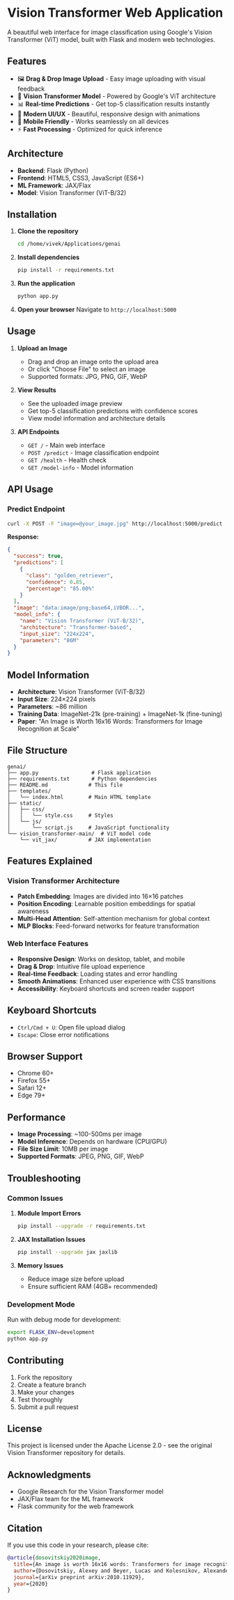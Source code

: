 # Vision Transformer Web Application

A beautiful web interface for image classification using Google's Vision Transformer (ViT) model, built with Flask and modern web technologies.

## Features

- 🖼️ **Drag & Drop Image Upload** - Easy image uploading with visual feedback
- 🤖 **Vision Transformer Model** - Powered by Google's ViT architecture
- 📊 **Real-time Predictions** - Get top-5 classification results instantly
- 🎨 **Modern UI/UX** - Beautiful, responsive design with animations
- 📱 **Mobile Friendly** - Works seamlessly on all devices
- ⚡ **Fast Processing** - Optimized for quick inference

## Architecture

- **Backend**: Flask (Python)
- **Frontend**: HTML5, CSS3, JavaScript (ES6+)
- **ML Framework**: JAX/Flax
- **Model**: Vision Transformer (ViT-B/32)

## Installation

1. **Clone the repository**
   ```bash
   cd /home/vivek/Applications/genai
   ```

2. **Install dependencies**
   ```bash
   pip install -r requirements.txt
   ```

3. **Run the application**
   ```bash
   python app.py
   ```

4. **Open your browser**
   Navigate to `http://localhost:5000`

## Usage

1. **Upload an Image**
   - Drag and drop an image onto the upload area
   - Or click "Choose File" to select an image
   - Supported formats: JPG, PNG, GIF, WebP

2. **View Results**
   - See the uploaded image preview
   - Get top-5 classification predictions with confidence scores
   - View model information and architecture details

3. **API Endpoints**
   - `GET /` - Main web interface
   - `POST /predict` - Image classification endpoint
   - `GET /health` - Health check
   - `GET /model-info` - Model information

## API Usage

### Predict Endpoint

```bash
curl -X POST -F "image=@your_image.jpg" http://localhost:5000/predict
```

**Response:**
```json
{
  "success": true,
  "predictions": [
    {
      "class": "golden_retriever",
      "confidence": 0.85,
      "percentage": "85.00%"
    }
  ],
  "image": "data:image/png;base64,iVBOR...",
  "model_info": {
    "name": "Vision Transformer (ViT-B/32)",
    "architecture": "Transformer-based",
    "input_size": "224x224",
    "parameters": "86M"
  }
}
```

## Model Information

- **Architecture**: Vision Transformer (ViT-B/32)
- **Input Size**: 224×224 pixels
- **Parameters**: ~86 million
- **Training Data**: ImageNet-21k (pre-training) + ImageNet-1k (fine-tuning)
- **Paper**: "An Image is Worth 16x16 Words: Transformers for Image Recognition at Scale"

## File Structure

```
genai/
├── app.py                 # Flask application
├── requirements.txt       # Python dependencies
├── README.md             # This file
├── templates/
│   └── index.html        # Main HTML template
├── static/
│   ├── css/
│   │   └── style.css     # Styles
│   └── js/
│       └── script.js     # JavaScript functionality
└── vision_transformer-main/  # ViT model code
    └── vit_jax/          # JAX implementation
```

## Features Explained

### Vision Transformer Architecture
- **Patch Embedding**: Images are divided into 16×16 patches
- **Position Encoding**: Learnable position embeddings for spatial awareness
- **Multi-Head Attention**: Self-attention mechanism for global context
- **MLP Blocks**: Feed-forward networks for feature transformation

### Web Interface Features
- **Responsive Design**: Works on desktop, tablet, and mobile
- **Drag & Drop**: Intuitive file upload experience
- **Real-time Feedback**: Loading states and error handling
- **Smooth Animations**: Enhanced user experience with CSS transitions
- **Accessibility**: Keyboard shortcuts and screen reader support

## Keyboard Shortcuts

- `Ctrl/Cmd + U`: Open file upload dialog
- `Escape`: Close error notifications

## Browser Support

- Chrome 60+
- Firefox 55+
- Safari 12+
- Edge 79+

## Performance

- **Image Processing**: ~100-500ms per image
- **Model Inference**: Depends on hardware (CPU/GPU)
- **File Size Limit**: 10MB per image
- **Supported Formats**: JPEG, PNG, GIF, WebP

## Troubleshooting

### Common Issues

1. **Module Import Errors**
   ```bash
   pip install --upgrade -r requirements.txt
   ```

2. **JAX Installation Issues**
   ```bash
   pip install --upgrade jax jaxlib
   ```

3. **Memory Issues**
   - Reduce image size before upload
   - Ensure sufficient RAM (4GB+ recommended)

### Development Mode

Run with debug mode for development:
```bash
export FLASK_ENV=development
python app.py
```

## Contributing

1. Fork the repository
2. Create a feature branch
3. Make your changes
4. Test thoroughly
5. Submit a pull request

## License

This project is licensed under the Apache License 2.0 - see the original Vision Transformer repository for details.

## Acknowledgments

- Google Research for the Vision Transformer model
- JAX/Flax team for the ML framework
- Flask community for the web framework

## Citation

If you use this code in your research, please cite:

```bibtex
@article{dosovitskiy2020image,
  title={An image is worth 16x16 words: Transformers for image recognition at scale},
  author={Dosovitskiy, Alexey and Beyer, Lucas and Kolesnikov, Alexander and Weissenborn, Dirk and Zhai, Xiaohua and Unterthiner, Thomas and Dehghani, Mostafa and Minderer, Matthias and Heigold, Georg and Gelly, Sylvain and others},
  journal={arXiv preprint arXiv:2010.11929},
  year={2020}
}
```
